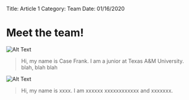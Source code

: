 Title: Article 1
Category: Team
Date: 01/16/2020


# Meet the team!
![Alt Text]({attach}picture2.jpg) 
> Hi, my name is Case Frank. I am a junior at Texas A&M University.  blah, blah blah

![Alt Text]({attach}member1.png)
> Hi, my name is xxxx. I am xxxxxx xxxxxxxxxxxx and xxxxxxx.
